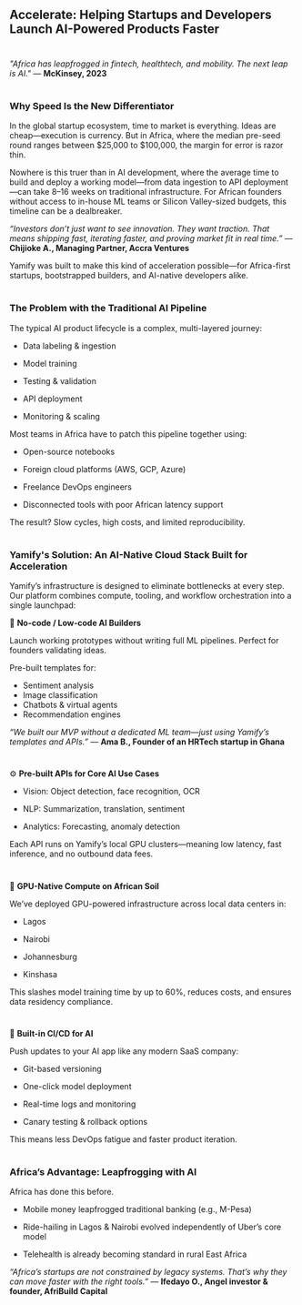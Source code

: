 ## Accelerate: Helping Startups and Developers Launch AI-Powered Products Faster
#

*"Africa has leapfrogged in fintech, healthtech, and mobility. The next leap is AI."*
— **McKinsey, 2023**
#

### Why Speed Is the New Differentiator

In the global startup ecosystem, time to market is everything. Ideas are cheap—execution is currency. But in Africa, where the median pre-seed round ranges between $25,000 to $100,000, the margin for error is razor thin.

Nowhere is this truer than in AI development, where the average time to build and deploy a working model—from data ingestion to API deployment—can take 8–16 weeks on traditional infrastructure. For African founders without access to in-house ML teams or Silicon Valley-sized budgets, this timeline can be a dealbreaker.

*“Investors don’t just want to see innovation. They want traction. That means shipping fast, iterating faster, and proving market fit in real time.”*
— **Chijioke A., Managing Partner, Accra Ventures**

Yamify was built to make this kind of acceleration possible—for Africa-first startups, bootstrapped builders, and AI-native developers alike.
#

### The Problem with the Traditional AI Pipeline

The typical AI product lifecycle is a complex, multi-layered journey:

- Data labeling & ingestion

- Model training

- Testing & validation

- API deployment

- Monitoring & scaling

Most teams in Africa have to patch this pipeline together using:

- Open-source notebooks

- Foreign cloud platforms (AWS, GCP, Azure)

- Freelance DevOps engineers

- Disconnected tools with poor African latency support

The result? Slow cycles, high costs, and limited reproducibility.
#

### Yamify's Solution: An AI-Native Cloud Stack Built for Acceleration

Yamify’s infrastructure is designed to eliminate bottlenecks at every step. Our platform combines compute, tooling, and workflow orchestration into a single launchpad:

🔧 **No-code / Low-code AI Builders**

Launch working prototypes without writing full ML pipelines. Perfect for founders validating ideas.

Pre-built templates for:

- Sentiment analysis
- Image classification
- Chatbots & virtual agents
- Recommendation engines

*“We built our MVP without a dedicated ML team—just using Yamify’s templates and APIs.”*
— **Ama B., Founder of an HRTech startup in Ghana**
#

⚙️ **Pre-built APIs for Core AI Use Cases**

- Vision: Object detection, face recognition, OCR

- NLP: Summarization, translation, sentiment

- Analytics: Forecasting, anomaly detection

Each API runs on Yamify’s local GPU clusters—meaning low latency, fast inference, and no outbound data fees.
#

🚀 **GPU-Native Compute on African Soil**

We’ve deployed GPU-powered infrastructure across local data centers in:

- Lagos

- Nairobi

- Johannesburg

- Kinshasa 

This slashes model training time by up to 60%, reduces costs, and ensures data residency compliance.
#

🔄 **Built-in CI/CD for AI**

Push updates to your AI app like any modern SaaS company:

- Git-based versioning

- One-click model deployment

- Real-time logs and monitoring

- Canary testing & rollback options

This means less DevOps fatigue and faster product iteration.
#

### Africa’s Advantage: Leapfrogging with AI

Africa has done this before.

- Mobile money leapfrogged traditional banking (e.g., M-Pesa)

- Ride-hailing in Lagos & Nairobi evolved independently of Uber’s core model

- Telehealth is already becoming standard in rural East Africa

*“Africa’s startups are not constrained by legacy systems. That’s why they can move faster with the right tools.”*
— **Ifedayo O., Angel investor & founder, AfriBuild Capital**
#


